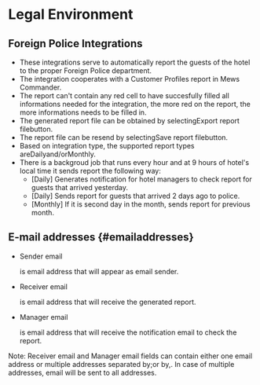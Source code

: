 # Legal Environment

## Foreign Police Integrations

* These integrations serve to automatically report the guests of the hotel to the proper Foreign Police department.
* The integration cooperates with a Customer Profiles report in Mews Commander.
* The report can't contain any red cell to have succesfully filled all informations needed for the integration, the more red on the report, the more informations needs to be filled in.
* The generated report file can be obtained by selectingExport report filebutton.
* The report file can be resend by selectingSave report filebutton.
* Based on integration type, the supported report types areDailyand/orMonthly.
* There is a backgroud job that runs every hour and at 9 hours of hotel's local time it sends report the following way:
  * \[Daily\] Generates notification for hotel managers to check report for guests that arrived yesterday.
  * \[Daily\] Sends report for guests that arrived 2 days ago to police.
  * \[Monthly\] If it is second day in the month, sends report for previous month.

## E-mail addresses {#emailaddresses}

* Sender email

  is email address that will appear as email sender.

* Receiver email

  is email address that will receive the generated report.

* Manager email

  is email address that will receive the notification email to check the report.

Note: Receiver email and Manager email fields can contain either one email address or multiple addresses separated by;or by,. In case of multiple addresses, email will be sent to all addresses.

